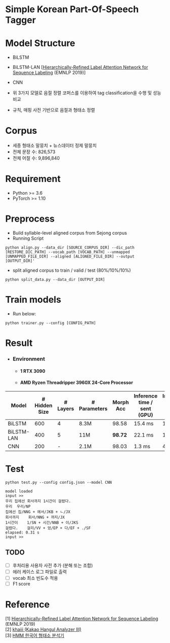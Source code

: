 # Simple Korean Part-Of-Speech Tagger


# Model Structure
* BiLSTM
* BiLSTM-LAN [[Hierarchically-Refined Label Attention Network for Sequence Labeling](https://arxiv.org/pdf/1908.08676.pdf) (EMNLP 2019)]
* CNN




* 위 3가지 모델로 음절 정렬 코퍼스를 이용하여 tag classification을 수행 및 성능 비교
* 규칙, 매핑 사전 기반으로 음절과 형태소 정렬


# Corpus
* 세종 형태소 말뭉치 + 뉴스데이터 정제 말뭉치
* 전체 문장 수: 826,573
* 전체 어절 수: 9,896,840

# Requirement
* Python >= 3.6
* PyTorch >= 1.10

# Preprocess
* Build syllable-level aligned corpus from Sejong corpus
* Running Script
```
python align.py --data_dir [SOURCE_CORPUS_DIR] --dic_path [RESTORE_DIC_PATH] --vocab_path [VOCAB_PATH] --unmapped [UNMAPPED_FILE_DIR] --aligned [ALIGNED_FILE_DIR] --output [OUTPUT_DIR]'
```

* split aligned corpus to train / valid / test (80%/10%/10%)
```
python split_data.py --data_dir [OUTPUT_DIR]
```

# Train models
* Run below:
```
python trainer.py --config [CONFIG_PATH]
```

# Result
* ### Environment
  * #### 1 RTX 3090
  * #### AMD Ryzen Threadripper 3960X 24-Core Processor

| Model | # Hidden Size | # Layers | # Parameters | Morph Acc | Inference time / sent (GPU) | Inference time / sent (CPU)
| --------- | --- | --- | --- | --- | --- | ---
| BiLSTM | 600 | 4 | 8.3M | 98.58 | 15.4 ms | 172 ms
| BiLSTM-LAN | 400 | 5 | 11M | **98.72** | 22.1 ms | 180.7 ms
| CNN | 200 | - | 2.1M | 98.03 | 1.3 ms | 4.2 ms

# Test

```
python test.py --config config.json --model CNN
```

```
model loaded
input >> 
우리 집에선 회사까지 1시간이 걸렸다.
우리	우리/NP
집에선	집/NNG + 에서/JKB + ㄴ/JX
회사까지	회사/NNG + 까지/JX
1시간이	1/SN + 시간/NNB + 이/JKS
걸렸다.	걸리/VV + 었/EP + 다/EF + ./SF
elapsed: 0.31 s
input >> 
```


## TODO
- [ ] 후처리용 사용자 사전 추가 (분해 또는 조합)
- [ ] 에러 케이스 로그 파일로 출력
- [ ] vocab 최소 빈도수 적용
- [ ] F1 score

# Reference
[1] [Hierarchically-Refined Label Attention Network for Sequence Labeling](https://arxiv.org/pdf/1908.08676.pdf) (EMNLP 2019)
<br>
[2] [khaiii (Kakao Hangul Analyzer III)](https://github.com/kakao/khaiii)
<br>
[3] [HMM 한국어 형태소 분석기](https://github.com/lovit/hmm_postagger)

